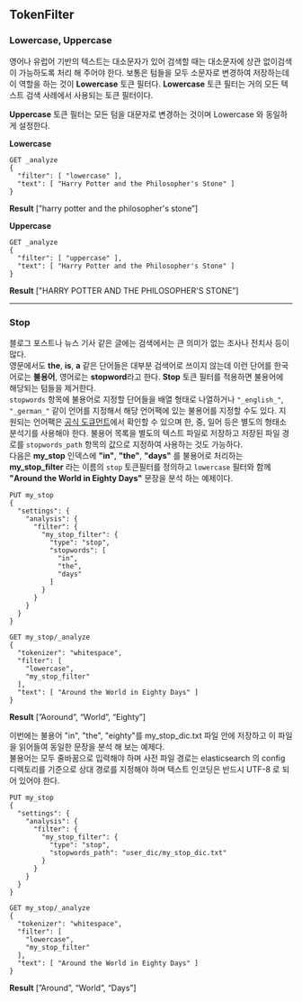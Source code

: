 ## TokenFilter

### **Lowercase, Uppercase**

영어나 유럽어 기반의 텍스트는 대소문자가 있어 검색할 때는 대소문자에 상관 없이검색이 가능하도록 처리 해 주어야 한다. 보통은 텀들을 모두 소문자로 변경하여 저장하는데 이 역할을 하는 것이 **Lowercase** 토큰 필터다. **Lowercase** 토큰 필터는 거의 모든 텍스트 검색 사례에서 사용되는 토큰 필터이다.

**Uppercase** 토큰 필터는 모든 텀을 대문자로 변경하는 것이며 Lowercase 와 동일하게 설정한다.

**Lowercase**

```
GET _analyze
{
  "filter": [ "lowercase" ],
  "text": [ "Harry Potter and the Philosopher's Stone" ]
}
```

**Result**
[”harry potter and the philosopher's stone”]

**Uppercase**

```
GET _analyze
{
  "filter": [ "uppercase" ],
  "text": [ "Harry Potter and the Philosopher's Stone" ]
}
```

**Result**
["HARRY POTTER AND THE PHILOSOPHER'S STONE”]

- - -

### Stop

블로그 포스트나 뉴스 기사 같은 글에는 검색에서는 큰 의미가 없는 조사나 전치사 등이 많다.  
영문에서도 **the**, **is**, **a** 같은 단어들은 대부분 검색어로 쓰이지 않는데 이런 단어를 한국어로는 **불용어**, 영어로는 **stopword**라고 한다. **Stop** 토큰 필터를 적용하면 불용어에 해당되는 텀들을 제거한다.  
`stopwords` 항목에 불용어로 지정할 단어들을 배열 형태로 나열하거나 `"_english_"`, `"_german_"` 같이 언어를 지정해서 해당 언어팩에 있는 불용어를 지정할 수도 있다. 지원되는 언어팩은 [공식 도큐먼트](https://www.elastic.co/guide/en/elasticsearch/reference/current/analysis-stop-tokenfilter.html)에서 확인할 수 있으며 한, 중, 일어 등은 별도의 형태소 분석기를 사용해야 한다. 불용어 목록을 별도의 텍스트 파일로 저장하고 저장된 파일 경로를 `stopwords_path` 항목의 값으로 지정하여 사용하는 것도 가능하다.   
다음은 **my_stop** 인덱스에 **"in"**, **"the"**, **"days"** 를 불용어로 처리하는 **my_stop_filter** 라는 이름의 `stop` 토큰필터를 정의하고 `lowercase` 필터와 함께 **"Around the World in Eighty Days"** 문장을 분석 하는 예제이다.

```
PUT my_stop
{
  "settings": {
    "analysis": {
      "filter": {
        "my_stop_filter": {
          "type": "stop",
          "stopwords": [
            "in",
            "the",
            "days"
          ]
        }
      }
    }
  }
}
```

```
GET my_stop/_analyze
{
  "tokenizer": "whitespace",
  "filter": [
    "lowercase",
    "my_stop_filter"
  ],
  "text": [ "Around the World in Eighty Days" ]
}
```

**Result**
[”Aoround”, “World”, “Eighty”]

이번에는 불용어 "in", "the", "eighty"를 my_stop_dic.txt 파일 안에 저장하고 이 파일을 읽어들여 동일한 문장을 분석 해 보는 예제다.  
불용어는 모두 줄바꿈으로 입력해야 하며 사전 파일 경로는 elasticsearch 의 config 디렉토리를 기준으로 상대 경로를 지정해야 하며 텍스트 인코딩은 반드시 UTF-8 로 되어 있어야 한다.

```
PUT my_stop
{
  "settings": {
    "analysis": {
      "filter": {
        "my_stop_filter": {
          "type": "stop",
          "stopwords_path": "user_dic/my_stop_dic.txt"
        }
      }
    }
  }
}
```

```
GET my_stop/_analyze
{
  "tokenizer": "whitespace",
  "filter": [
    "lowercase",
    "my_stop_filter"
  ],
  "text": [ "Around the World in Eighty Days" ]
}
```

**Result**
[”Around”, “World”, “Days”]